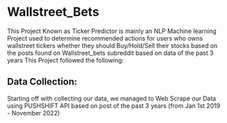 # Wallstreet_Bets

This Project Known as Ticker Predictor is mainly an NLP Machine learning Project used to determine recommended actions for users who owns wallstreet tickers whether they should Buy/Hold/Sell their stocks based on the posts found on Wallstreet_bets subreddit based on data of the past 3 years 
This Project followed the following:

## Data Collection:

Starting off with collecting our data, we managed to Web Scrape our Data using PUSHSHIFT API based on post of the past 3 years (from Jan 1st 2019 - November 2022)


